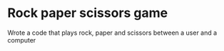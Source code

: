 # Rock paper scissors game 

Wrote a code that plays rock, paper and scissors between a user and a computer